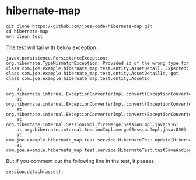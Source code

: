 # hibernate-map

    git clone https://github.com/joes-code/hibernate-map.git
    cd hibernate-map
    mvn clean test

The test will fail with below exception.

    javax.persistence.PersistenceException: org.hibernate.TypeMismatchException: Provided id of the wrong type for class com.joe.example.hibernate_map.test.entity.AssetDetail. Expected: class com.joe.example.hibernate_map.test.entity.AssetDetailId, got class com.joe.example.hibernate_map.test.entity.AssetId
    
    	at org.hibernate.internal.ExceptionConverterImpl.convert(ExceptionConverterImpl.java:154)
    	at org.hibernate.internal.ExceptionConverterImpl.convert(ExceptionConverterImpl.java:181)
    	at org.hibernate.internal.ExceptionConverterImpl.convert(ExceptionConverterImpl.java:188)
    	at org.hibernate.internal.SessionImpl.fireMerge(SessionImpl.java:916)
    	at org.hibernate.internal.SessionImpl.merge(SessionImpl.java:890)
    	at com.joe.example.hibernate_map.test.service.HibernateTest.update(HibernateTest.java:61)
    	at com.joe.example.hibernate_map.test.service.HibernateTest.testSaveAndUpdate(HibernateTest.java:52)

But if you comment out the following line in the test, it passes.

    session.detach(asset);